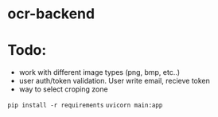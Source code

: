 # ocr-backend
# Todo:
* work with different image types (png, bmp, etc..)
* user auth/token validation. User write email, recieve token
* way to select croping zone

`pip install -r requirements`
`uvicorn main:app`